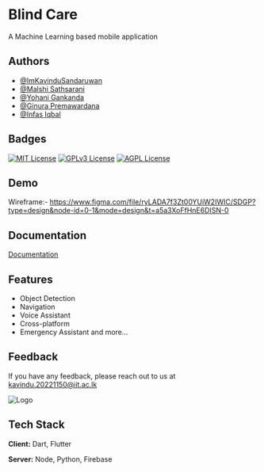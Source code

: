 
# Blind Care

A Machine Learning based mobile application

## Authors

- [@ImKavinduSandaruwan](https://github.com/ImKavinduSandaruwan)
- [@Malshi Sathsarani](https://github.com/)
- [@Yohani Gankanda](https://github.com/)
- [@Ginura Premawardana](https://github.com/)
- [@Infas Iqbal](https://github.com/)


## Badges

[![MIT License](https://img.shields.io/badge/License-MIT-green.svg)](https://choosealicense.com/licenses/mit/)
[![GPLv3 License](https://img.shields.io/badge/License-GPL%20v3-yellow.svg)](https://opensource.org/licenses/)
[![AGPL License](https://img.shields.io/badge/license-AGPL-blue.svg)](http://www.gnu.org/licenses/agpl-3.0)


## Demo

Wireframe:- https://www.figma.com/file/ryLADA7f3Zt00YUiW2IWIC/SDGP?type=design&node-id=0-1&mode=design&t=a5a3XoFfHnE6DISN-0


## Documentation

[Documentation](https://linktodocumentation)


## Features

- Object Detection
- Navigation
- Voice Assistant
- Cross-platform
- Emergency Assistant and more...


## Feedback

If you have any feedback, please reach out to us at kavindu.20221150@iit.ac.lk


![Logo](https://dev-to-uploads.s3.amazonaws.com/uploads/articles/th5xamgrr6se0x5ro4g6.png)


## Tech Stack

**Client:** Dart, Flutter

**Server:** Node, Python, Firebase

